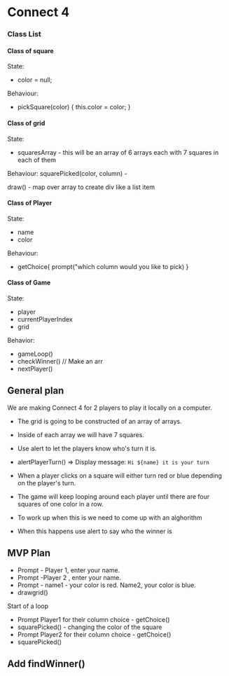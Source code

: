 # Connect 4

### Class List

#### Class of square

State:

- color = null;

Behaviour:

- pickSquare(color) {
  this.color = color;
  }

#### Class of grid

State:

- squaresArray - this will be an array of 6 arrays each with 7 squares in each of them

Behaviour:
squarePicked(color, column) -

draw() - map over array to create div like a list item

#### Class of Player

State:

- name
- color

Behaviour:

- getChoice{
  prompt("which column would you like to pick)
  }

#### Class of Game

State:

- player
- currentPlayerIndex
- grid

Behavior:

- gameLoop()
- checkWinner()
  // Make an arr
- nextPlayer()

## General plan

We are making Connect 4 for 2 players to play it locally on a computer.

- The grid is going to be constructed of an array of arrays.
- Inside of each array we will have 7 squares.
- Use alert to let the players know who's turn it is.
- alertPlayerTurn() => Display message: `Hi ${name} it is your turn`

- When a player clicks on a square will either turn red or blue depending on the player's turn.
- The game will keep looping around each player until there are four squares of one color in a row.
- To work up when this is we need to come up with an alghorithm
- When this happens use alert to say who the winner is

## MVP Plan

- Prompt - Player 1, enter your name.
- Prompt -Player 2 , enter your name.
- Prompt - name1 - your color is red. Name2, your color is blue.
- drawgrid()

Start of a loop

- Prompt Player1 for their column choice - getChoice()
- squarePicked() - changing the color of the square
- Prompt Player2 for their column choice - getChoice()
- squarePicked()

## Add findWinner()
